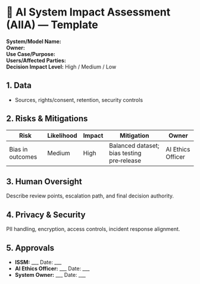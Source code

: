 # 📝 AI System Impact Assessment (AIIA) — Template

**System/Model Name:**  
**Owner:**  
**Use Case/Purpose:**  
**Users/Affected Parties:**  
**Decision Impact Level:** High / Medium / Low

## 1. Data
- Sources, rights/consent, retention, security controls

## 2. Risks & Mitigations
| Risk | Likelihood | Impact | Mitigation | Owner |
|---|---|---|---|---|
| Bias in outcomes | Medium | High | Balanced dataset; bias testing pre‑release | AI Ethics Officer |

## 3. Human Oversight
Describe review points, escalation path, and final decision authority.

## 4. Privacy & Security
PII handling, encryption, access controls, incident response alignment.

## 5. Approvals
- **ISSM:** ___  Date: ___  
- **AI Ethics Officer:** ___  Date: ___  
- **System Owner:** ___  Date: ___
